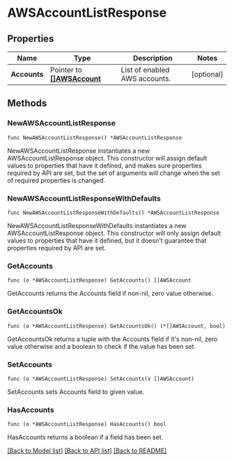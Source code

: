 # AWSAccountListResponse

## Properties

Name | Type | Description | Notes
---- | ---- | ----------- | ------
**Accounts** | Pointer to [**[]AWSAccount**](AWSAccount.md) | List of enabled AWS accounts. | [optional] 

## Methods

### NewAWSAccountListResponse

`func NewAWSAccountListResponse() *AWSAccountListResponse`

NewAWSAccountListResponse instantiates a new AWSAccountListResponse object.
This constructor will assign default values to properties that have it defined,
and makes sure properties required by API are set, but the set of arguments
will change when the set of required properties is changed.

### NewAWSAccountListResponseWithDefaults

`func NewAWSAccountListResponseWithDefaults() *AWSAccountListResponse`

NewAWSAccountListResponseWithDefaults instantiates a new AWSAccountListResponse object.
This constructor will only assign default values to properties that have it defined,
but it doesn't guarantee that properties required by API are set.

### GetAccounts

`func (o *AWSAccountListResponse) GetAccounts() []AWSAccount`

GetAccounts returns the Accounts field if non-nil, zero value otherwise.

### GetAccountsOk

`func (o *AWSAccountListResponse) GetAccountsOk() (*[]AWSAccount, bool)`

GetAccountsOk returns a tuple with the Accounts field if it's non-nil, zero value otherwise
and a boolean to check if the value has been set.

### SetAccounts

`func (o *AWSAccountListResponse) SetAccounts(v []AWSAccount)`

SetAccounts sets Accounts field to given value.

### HasAccounts

`func (o *AWSAccountListResponse) HasAccounts() bool`

HasAccounts returns a boolean if a field has been set.


[[Back to Model list]](../README.md#documentation-for-models) [[Back to API list]](../README.md#documentation-for-api-endpoints) [[Back to README]](../README.md)


